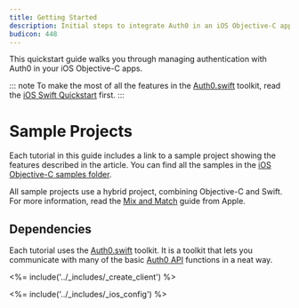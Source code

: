 ```yaml
---
title: Getting Started
description: Initial steps to integrate Auth0 in an iOS Objective-C application.
budicon: 448
---
```


This quickstart guide walks you through managing authentication with Auth0 in your iOS Objective-C apps.

::: note
To make the most of all the features in the [Auth0.swift](https://github.com/auth0/Auth0.swift) toolkit, read the [iOS Swift Quickstart](/quickstart/native/ios-swift) first. 
:::

# Sample Projects

Each tutorial in this guide includes a link to a sample project showing the features described in the article. You can find all the samples in the [iOS Objective-C samples folder](https://github.com/auth0-samples/auth0-ios-objc-sample). 

All sample projects use a hybrid project, combining Objective-C and Swift. For more information, read the [Mix and Match](https://developer.apple.com/library/ios/documentation/swift/conceptual/buildingcocoaapps/MixandMatch.html) guide from Apple. 

## Dependencies

Each tutorial uses the [Auth0.swift](https://github.com/auth0/Auth0.swift) toolkit. It is a toolkit that lets you communicate with many of the basic [Auth0 API](/api/info) functions in a neat way.

<%= include('../_includes/_create_client') %>

<%= include('../_includes/_ios_config') %>
